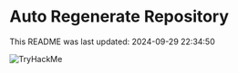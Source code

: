 # Auto Regenerate Repository

This README was last updated: 2024-09-29 22:34:50

 ![TryHackMe](https://tryhackme.com/badge/533634)